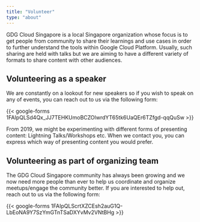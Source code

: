 ```yaml
---
title: "Volunteer"
type: "about"
---
```


GDG Cloud Singapore is a local Singapore organization whose focus is to get people from community to share their learnings and use cases in order to further understand the tools within Google Cloud Platform. Usually, such sharing are held with talks but we are aiming to have a different variety of formats to share content with other audiences.

## Volunteering as a speaker

We are constantly on a lookout for new speakers so if you wish to speak on any of events, you can reach out to us via the following form:

{{< google-forms 1FAIpQLSd4Qx_JJ7TEHKUmoBCZOlwrdYT65tk6UaQEr6TZfgd-qqQuSw >}}

From 2019, we might be experimenting with different forms of presenting content: Lightning Talks/Workshops etc. When we contact you, you can express which way of presenting content you would prefer.

## Volunteering as part of organizing team

The GDG Cloud Singapore community has always been growing and we now need more people than ever to help us coordinate and organize meetups/engage the community better. If you are interested to help out, reach out to us via the following form:

{{< google-forms 1FAIpQLScrtXZCEsh2auG1Q-LbEoNA9Y7SzYmGTnTSaDXYvMv2VNtBHg >}}
